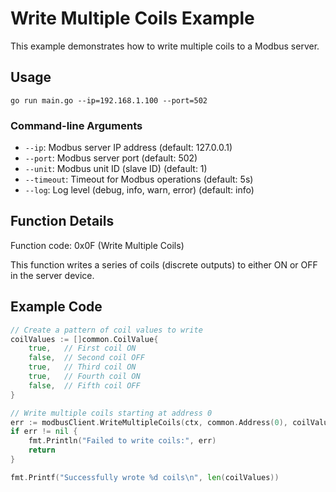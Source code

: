 # Write Multiple Coils Example

This example demonstrates how to write multiple coils to a Modbus server.

## Usage

```
go run main.go --ip=192.168.1.100 --port=502
```

### Command-line Arguments

- `--ip`: Modbus server IP address (default: 127.0.0.1)
- `--port`: Modbus server port (default: 502)
- `--unit`: Modbus unit ID (slave ID) (default: 1)
- `--timeout`: Timeout for Modbus operations (default: 5s)
- `--log`: Log level (debug, info, warn, error) (default: info)

## Function Details

Function code: 0x0F (Write Multiple Coils)

This function writes a series of coils (discrete outputs) to either ON or OFF in the server device.

## Example Code

```go
// Create a pattern of coil values to write
coilValues := []common.CoilValue{
    true,   // First coil ON
    false,  // Second coil OFF
    true,   // Third coil ON
    true,   // Fourth coil ON
    false,  // Fifth coil OFF
}

// Write multiple coils starting at address 0
err := modbusClient.WriteMultipleCoils(ctx, common.Address(0), coilValues)
if err != nil {
    fmt.Println("Failed to write coils:", err)
    return
}

fmt.Printf("Successfully wrote %d coils\n", len(coilValues))
```